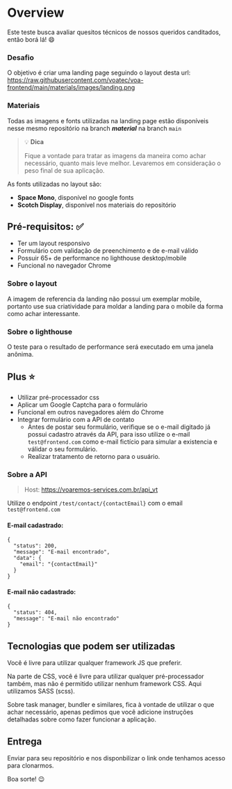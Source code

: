 # Overview
Este teste busca avaliar quesitos técnicos de nossos queridos canditados, então borá lá! :smile:

### Desafio
O objetivo é criar uma landing page seguindo o layout desta url: https://raw.githubusercontent.com/voatec/voa-frontend/main/materials/images/landing.png

### Materiais
Todas as imagens e fonts utilizadas na landing page estão disponíveis nesse mesmo repositório na branch __*material*__ na branch `main`

> 💡️ **Dica**
>
> Fique a vontade para tratar as imagens da maneira como achar necessário, quanto mais leve melhor. Levaremos em consideração o peso final de sua aplicação.

As fonts utilizadas no layout são:
- **Space Mono**, disponível no google fonts
- **Scotch Display**, disponível nos materiais do repositório

## Pré-requisitos: :white_check_mark:
- Ter um layout responsivo
- Formulário com validação de preenchimento e de e-mail válido
- Possuir 65+ de performance no lighthouse desktop/mobile
- Funcional no navegador Chrome

### Sobre o layout
A imagem de referencia da landing não possui um exemplar mobile, portanto use sua criatividade para moldar a landing para o mobile da forma como achar interessante.

### Sobre o lighthouse
O teste para o resultado de performance será executado em uma janela anônima.

## Plus :star:
- Utilizar pré-processador css
- Aplicar um Google Captcha para o formulário
- Funcional em outros navegadores além do Chrome
- Integrar formulário com a API de contato
  - Antes de postar seu formulário, verifique se o e-mail digitado já possui cadastro através da API, para isso utilize o e-mail `test@frontend.com` como e-mail fictício para simular a existencia e válidar o seu formulário.
  - Realizar tratamento de retorno para o usuário.

### Sobre a API
> Host: https://voaremos-services.com.br/api_vt

Utilize o endpoint `/test/contact/{contactEmail}` com o email `test@frontend.com`

#### E-mail cadastrado:
```
{
  "status": 200,
  "message": "E-mail encontrado",
  "data": {
    "email": "{contactEmail}"
  }
}
```
#### E-mail não cadastrado:
```
{
  "status": 404,
  "message": "E-mail não encontrado"
}
```


## Tecnologias que podem ser utilizadas
Você é livre para utilizar qualquer framework JS que preferir.

Na parte de CSS, você é livre para utilizar qualquer pré-processador também, mas não é permitido utilizar nenhum framework CSS. Aqui utilizamos SASS (scss).

Sobre task manager, bundler e similares, fica à vontade de utilizar o que achar necessário, apenas pedimos que você adicione instruções detalhadas sobre como fazer funcionar a aplicação.

## Entrega
Enviar para seu repositório e nos disponbilizar o link onde tenhamos acesso para clonarmos.

Boa sorte! :wink:
